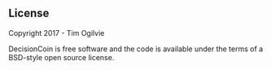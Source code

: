 ## License

Copyright 2017 - Tim Ogilvie

DecisionCoin is free software and the code is available under the terms of a BSD-style open source license. 

